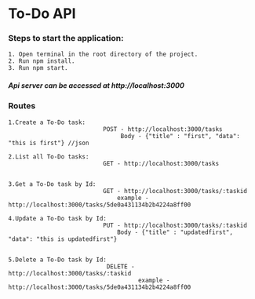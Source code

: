# To-Do API

### Steps to start the application:
    1. Open terminal in the root directory of the project.
    2. Run npm install.
    3. Run npm start.
##### Api server can be accessed at http://localhost:3000 

### Routes
    1.Create a To-Do task: 
                               POST - http://localhost:3000/tasks
                                    Body - {"title" : "first", "data": "this is first"} //json

    2.List all To-Do tasks: 
                               GET - http://localhost:3000/tasks
                                
    
    3.Get a To-Do task by Id:
                               GET - http://localhost:3000/tasks/:taskid
                                   example - http://localhost:3000/tasks/5de0a431134b2b4224a8ff00

    4.Update a To-Do task by Id:
                               PUT - http://localhost:3000/tasks/:taskid
                                   Body - {"title" : "updatedfirst", "data": "this is updatedfirst"}

    
    5.Delete a To-Do task by Id:
                                DELETE - http://localhost:3000/tasks/:taskid
                                         example - http://localhost:3000/tasks/5de0a431134b2b4224a8ff00
